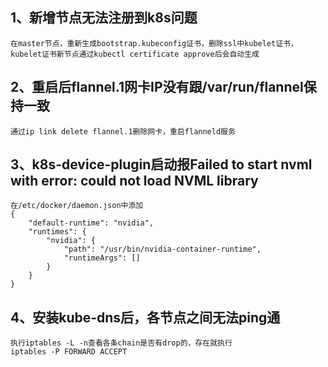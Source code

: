 ## 1、新增节点无法注册到k8s问题
```
在master节点，重新生成bootstrap.kubeconfig证书，删除ssl中kubelet证书，kubelet证书新节点通过kubectl certificate approve后会自动生成
```

## 2、重启后flannel.1网卡IP没有跟/var/run/flannel保持一致
```
通过ip link delete flannel.1删除网卡，重启flanneld服务
```

## 3、k8s-device-plugin启动报Failed to start nvml with error: could not load NVML library
```
在/etc/docker/daemon.json中添加
{
    "default-runtime": "nvidia",
    "runtimes": {
        "nvidia": {
            "path": "/usr/bin/nvidia-container-runtime",
            "runtimeArgs": []
        }
    }
}
```
## 4、安装kube-dns后，各节点之间无法ping通
```
执行iptables -L -n查看各条chain是否有drop的，存在就执行
iptables -P FORWARD ACCEPT
```
